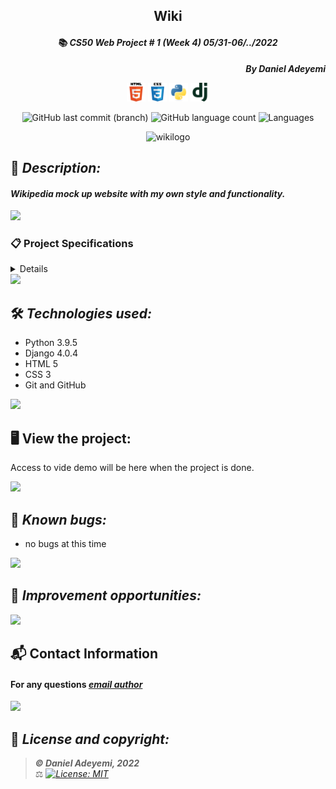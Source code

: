 ## <div align="center"> Wiki

#### <div align="center">📚 _CS50 Web Project # 1 (Week 4) 05/31-06/../2022_ </div>

**_<p align="right">By Daniel Adeyemi_**</p>

<p align="center">
<img alt="HTML5" width="30px" src="https://raw.githubusercontent.com/github/explore/80688e429a7d4ef2fca1e82350fe8e3517d3494d/topics/html/html.png" />
<img alt="CSS3" width="30px" src="https://raw.githubusercontent.com/github/explore/80688e429a7d4ef2fca1e82350fe8e3517d3494d/topics/css/css.png" />
<img src="https://raw.githubusercontent.com/devicons/devicon/master/icons/python/python-original.svg" alt="python" width="30"/>
<img alt="django" width="30px" src="https://raw.githubusercontent.com/devicons/devicon/master/icons/django/django-plain.svg" />

</p>
<div align="center">

![GitHub last commit (branch)](https://img.shields.io/github/last-commit/DanielAdeyemi/CS50W_Project_1/main?color=purple&style=for-the-badge)
![GitHub language count](https://img.shields.io/github/languages/count/DanielAdeyemi/CS50W_Project_1?color=purple&style=for-the-badge) ![Languages](https://img.shields.io/github/languages/top/DanielAdeyemi/CS50W_Project_1?color=purple&style=for-the-badge)

</div>
<p align="center"><img src="https://i.insider.com/5fbd515550e71a001155724f?width=2000&format=jpeg&auto=webp" alt="wikilogo" height="250px"/> </p>

## 🚩 _Description:_

#### **_Wikipedia mock up website with my own style and functionality._**

<img src="https://raw.githubusercontent.com/andreasbm/readme/master/assets/lines/rainbow.png" />

<summary><h3>📋 Project Specifications </h3></summary>
<details>

|   #   |           Block           |                                                                                                                                              Task Description                                                                                                                                              | Completed |
| :---: | :-----------------------: | :--------------------------------------------------------------------------------------------------------------------------------------------------------------------------------------------------------------------------------------------------------------------------------------------------------: | :-------: |
| **0** |        **Project**        |                                                                                                                               **_Project creation and github link, README_**                                                                                                                               |    ✅     |
| **1** |      **Entry Page**       |                                                                         **_Visiting /wiki/TITLE, where TITLE is the title of an encyclopedia entry, should render a page that displays the contents of that encyclopedia entry_**                                                                          |    ✅     |
|  1a   |        Entry Page         |                                                                                                    The view should get the content of the encyclopedia entry by calling the appropriate util function.                                                                                                     |    ✅     |
|  1b   |        Entry Page         |                                                                               an entry is requested that does not exist, the user should be presented with an error page indicating that their requested page was not found.                                                                               |    ✅     |
|  1c   |        Entry Page         |                                                                   If the entry does exist, the user should be presented with a page that displays the content of the entry. The title of the page should include the name of the entry.                                                                    |    ✅     |
| **2** |      **Index Page**       |                                                             **_Update index.html such that, instead of merely listing the names of all pages in the encyclopedia, user can click on any entry name to be taken directly to that entry page._**                                                             |    ✅     |
| **3** |        **Search**         |                                                                                                **_Allow the user to type a query into the search box in the sidebar to search for an encyclopedia entry._**                                                                                                |    ❌     |
|  3a   |          Search           |                                                                                                If the query matches the name of an encyclopedia entry, the user should be redirected to that entry’s page.                                                                                                 |    ✅     |
|  3b   |          Search           | If the query does not match the name of an encyclopedia entry, the user should instead be taken to a search results page that displays a list of all encyclopedia entries that have the query as a substring. For example, if the search query were ytho, then Python should appear in the search results. |    ❌     |
|  3c   |          Search           |                                                                                                  Clicking on any of the entry names on the search results page should take the user to that entry’s page.                                                                                                  |    ❌     |
| **4** |       **New Page**        |                                                                                       **_Clicking “Create New Page” in the sidebar should take the user to a page where they can create a new encyclopedia entry._**                                                                                       |    ❌     |
|  4a   |         New Page          |                                                                                     Users should be able to enter a title for the page and, in a textarea, should be able to enter the Markdown content for the page.                                                                                      |    ❌     |
|  4b   |         New Page          |                                                                                                                       Users should be able to click a button to save their new page.                                                                                                                       |    ❌     |
|  4c   |         New Page          |                                                                                When the page is saved, if an encyclopedia entry already exists with the provided title, the user should be presented with an error message.                                                                                |    ❌     |
|  4d   |         New Page          |                                                                                              Otherwise, the encyclopedia entry should be saved to disk, and the user should be taken to the new entry’s page.                                                                                              |    ❌     |
| **5** |       **Edit page**       |                                                                       **_On each entry page, the user should be able to click a link to be taken to a page where the user can edit that entry’s Markdown content in a textarea. _**                                                                        |    ❌     |
|  5a   |         Edit page         |                                                                       The textarea should be pre-populated with the existing Markdown content of the page. (i.e., the existing content should be the initial value of the textarea).                                                                       |    ❌     |
|  5b   |         Edit page         |                                                                                                              The user should be able to click a button to save the changes made to the entry.                                                                                                              |    ❌     |
|  5c   |         Edit page         |                                                                                                             Once the entry is saved, the user should be redirected back to that entry’s page.                                                                                                              |    ❌     |
| **6** |      **Random Page**      |                                                                                                        **_Clicking “Random Page” in the sidebar should take user to a random encyclopedia entry._**                                                                                                        |    ❌     |
| **7** | **MD to HTML conversion** |                              **_On each entry’s page, any Markdown content in the entry file should be converted to HTML before being displayed to the user. You may use the python-markdown2 package to perform this conversion, installable via pip3 install markdown2._**                               |    ❌     |
|  7a   |   MD to HTML conversion   |   Challenge for those more comfortable: If you’re feeling more comfortable, try implementing the Markdown to HTML conversion without using any external libraries, supporting headings, boldface text, unordered lists, links, and paragraphs. You may find using regular expressions in Python helpful.   |    ❌     |

</details>
<img src="https://raw.githubusercontent.com/andreasbm/readme/master/assets/lines/rainbow.png" />

## 🛠️ _Technologies used:_

- Python 3.9.5
- Django 4.0.4
- HTML 5
- CSS 3
- Git and GitHub

<img src="https://raw.githubusercontent.com/andreasbm/readme/master/assets/lines/rainbow.png" />

## 🖥️ View the project:

Access to vide demo will be here when the project is done.

<!-- You can access video demonstration of the project functionallity [here](https://youtu.be/COEqBrtfsic) -->
<img src="https://raw.githubusercontent.com/andreasbm/readme/master/assets/lines/rainbow.png" />

## 🐛 _Known bugs:_

- no bugs at this time

<img src="https://raw.githubusercontent.com/andreasbm/readme/master/assets/lines/rainbow.png" />

## 🌟 _Improvement opportunities:_

<img src="https://raw.githubusercontent.com/andreasbm/readme/master/assets/lines/rainbow.png" />

## 📬 Contact Information

#### For any questions _[email author](mailto:adeyemidany+github@gmail.com?subject=[GitHubAPI])_

<img src="https://raw.githubusercontent.com/andreasbm/readme/master/assets/lines/rainbow.png" />

## 📘 _License and copyright:_

> **_© Daniel Adeyemi, 2022_**  
> ⚖️ _[![License: MIT](https://img.shields.io/badge/License-MIT-yellow.svg)](https://opensource.org/licenses/MIT)_
